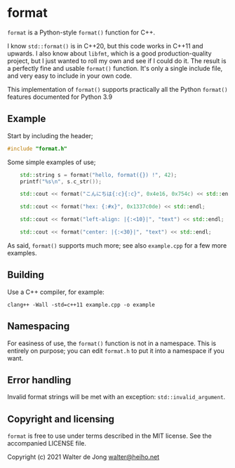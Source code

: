 format
======

`format` is a Python-style `format()` function for C++.

I know `std::format()` is in C++20, but this code works in C++11 and upwards.
I also know about `libfmt`, which is a good production-quality project,
but I just wanted to roll my own and see if I could do it.
The result is a perfectly fine and usable `format()` function.
It's only a single include file, and very easy to include in your own code.

This implementation of `format()` supports practically all the Python
`format()` features documented for Python 3.9


Example
-------
Start by including the header;

```cpp
#include "format.h"
```

Some simple examples of use;

```cpp
    std::string s = format("hello, format({}) !", 42);
    printf("%s\n", s.c_str());

    std::cout << format("こんにちは{:c}{:c}", 0x4e16, 0x754c) << std::endl;

    std::cout << format("hex: {:#x}", 0x1337c0de) << std::endl;

    std::cout << format("left-align: |{:<10}|", "text") << std::endl;

    std::cout << format("center: |{:<30}|", "text") << std::endl;
```

As said, `format()` supports much more;
see also `example.cpp` for a few more examples.


Building
--------
Use a C++ compiler, for example:

    clang++ -Wall -std=c++11 example.cpp -o example


Namespacing
-----------
For easiness of use, the `format()` function is not in a namespace.
This is entirely on purpose; you can edit `format.h` to put it into
a namespace if you want.


Error handling
--------------
Invalid format strings will be met with an exception: `std::invalid_argument`.


Copyright and licensing
-----------------------
`format` is free to use under terms described in the MIT license.
See the accompanied LICENSE file.


Copyright (c) 2021 Walter de Jong <walter@heiho.net>
